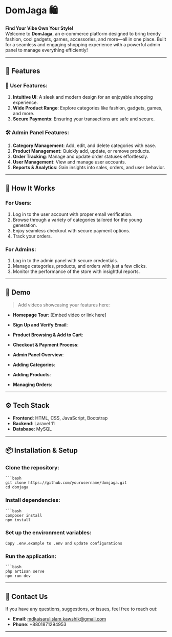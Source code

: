 # DomJaga 🛍️  
**Find Your Vibe
Own Your Style!**  
Welcome to **DomJaga**, an e-commerce platform designed to bring trendy fashion, cool gadgets, games, accessories, and more—all in one place. Built for a seamless and engaging shopping experience with a powerful admin panel to manage everything efficiently!

---

## 🌟 Features  

### 🛒 User Features:  
1. **Intuitive UI**: A sleek and modern design for an enjoyable shopping experience.  
2. **Wide Product Range**: Explore categories like fashion, gadgets, games, and more.  
3. **Secure Payments**: Ensuring your transactions are safe and secure.   

### 🛠️ Admin Panel Features:  
1. **Category Management**: Add, edit, and delete categories with ease.  
2. **Product Management**: Quickly add, update, or remove products.  
3. **Order Tracking**: Manage and update order statuses effortlessly.  
4. **User Management**: View and manage user accounts.  
5. **Reports & Analytics**: Gain insights into sales, orders, and user behavior.  

---

## 🚀 How It Works  

### For Users:  
1. Log in to the user account with proper email verification.
2. Browse through a variety of categories tailored for the young generation.    
3. Enjoy seamless checkout with secure payment options.  
4. Track your orders.  

### For Admins:  
1. Log in to the admin panel with secure credentials.  
2. Manage categories, products, and orders with just a few clicks.  
3. Monitor the performance of the store with insightful reports.  

---

## 🎥 Demo  
> Add videos showcasing your features here:  

- **Homepage Tour**: [Embed video or link here]

- **Sign Up and Verify Email**:

- **Product Browsing & Add to Cart**:
  
- **Checkout & Payment Process**:

- **Admin Panel Overview**:
 
- **Adding Categories**:

- **Adding Products**:

- **Managing Orders**:
 

---

## ⚙️ Tech Stack

- **Frontend**: HTML, CSS, JavaScript, Bootstrap
- **Backend**: Laravel 11
- **Database**: MySQL 

--- 

## 📦 Installation & Setup

### Clone the repository:
    ```bash
    git clone https://github.com/yourusername/domjaga.git
    cd domjaga

### Install dependencies:
    ```bash
    composer install
    npm install

### Set up the environment variables:
    Copy .env.example to .env and update configurations

### Run the application:
    ```bash
    php artisan serve
    npm run dev

---

## 📧 Contact Us

If you have any questions, suggestions, or issues, feel free to reach out:

- **Email**: mdkaisarulislam.kawshik@gmail.com
- **Phone**: +8801871294953

---





